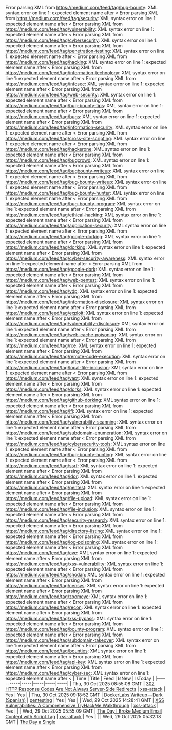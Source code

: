 Error parsing XML from https://medium.com/feed/tag/bug-bounty: XML syntax error on line 1: expected element name after <
Error parsing XML from https://medium.com/feed/tag/security: XML syntax error on line 1: expected element name after <
Error parsing XML from https://medium.com/feed/tag/vulnerability: XML syntax error on line 1: expected element name after <
Error parsing XML from https://medium.com/feed/tag/cybersecurity: XML syntax error on line 1: expected element name after <
Error parsing XML from https://medium.com/feed/tag/penetration-testing: XML syntax error on line 1: expected element name after <
Error parsing XML from https://medium.com/feed/tag/hacking: XML syntax error on line 1: expected element name after <
Error parsing XML from https://medium.com/feed/tag/information-technology: XML syntax error on line 1: expected element name after <
Error parsing XML from https://medium.com/feed/tag/infosec: XML syntax error on line 1: expected element name after <
Error parsing XML from https://medium.com/feed/tag/web-security: XML syntax error on line 1: expected element name after <
Error parsing XML from https://medium.com/feed/tag/bug-bounty-tips: XML syntax error on line 1: expected element name after <
Error parsing XML from https://medium.com/feed/tag/bugs: XML syntax error on line 1: expected element name after <
Error parsing XML from https://medium.com/feed/tag/information-security: XML syntax error on line 1: expected element name after <
Error parsing XML from https://medium.com/feed/tag/cross-site-scripting: XML syntax error on line 1: expected element name after <
Error parsing XML from https://medium.com/feed/tag/hackerone: XML syntax error on line 1: expected element name after <
Error parsing XML from https://medium.com/feed/tag/bugcrowd: XML syntax error on line 1: expected element name after <
Error parsing XML from https://medium.com/feed/tag/bugbounty-writeup: XML syntax error on line 1: expected element name after <
Error parsing XML from https://medium.com/feed/tag/bug-bounty-writeup: XML syntax error on line 1: expected element name after <
Error parsing XML from https://medium.com/feed/tag/bug-bounty-hunter: XML syntax error on line 1: expected element name after <
Error parsing XML from https://medium.com/feed/tag/bug-bounty-program: XML syntax error on line 1: expected element name after <
Error parsing XML from https://medium.com/feed/tag/ethical-hacking: XML syntax error on line 1: expected element name after <
Error parsing XML from https://medium.com/feed/tag/application-security: XML syntax error on line 1: expected element name after <
Error parsing XML from https://medium.com/feed/tag/google-dorking: XML syntax error on line 1: expected element name after <
Error parsing XML from https://medium.com/feed/tag/dorking: XML syntax error on line 1: expected element name after <
Error parsing XML from https://medium.com/feed/tag/cyber-security-awareness: XML syntax error on line 1: expected element name after <
Error parsing XML from https://medium.com/feed/tag/google-dork: XML syntax error on line 1: expected element name after <
Error parsing XML from https://medium.com/feed/tag/web-pentest: XML syntax error on line 1: expected element name after <
Error parsing XML from https://medium.com/feed/tag/vdp: XML syntax error on line 1: expected element name after <
Error parsing XML from https://medium.com/feed/tag/information-disclosure: XML syntax error on line 1: expected element name after <
Error parsing XML from https://medium.com/feed/tag/exploit: XML syntax error on line 1: expected element name after <
Error parsing XML from https://medium.com/feed/tag/vulnerability-disclosure: XML syntax error on line 1: expected element name after <
Error parsing XML from https://medium.com/feed/tag/web-cache-poisoning: XML syntax error on line 1: expected element name after <
Error parsing XML from https://medium.com/feed/tag/rce: XML syntax error on line 1: expected element name after <
Error parsing XML from https://medium.com/feed/tag/remote-code-execution: XML syntax error on line 1: expected element name after <
Error parsing XML from https://medium.com/feed/tag/local-file-inclusion: XML syntax error on line 1: expected element name after <
Error parsing XML from https://medium.com/feed/tag/vapt: XML syntax error on line 1: expected element name after <
Error parsing XML from https://medium.com/feed/tag/dorks: XML syntax error on line 1: expected element name after <
Error parsing XML from https://medium.com/feed/tag/github-dorking: XML syntax error on line 1: expected element name after <
Error parsing XML from https://medium.com/feed/tag/lfi: XML syntax error on line 1: expected element name after <
Error parsing XML from https://medium.com/feed/tag/vulnerability-scanning: XML syntax error on line 1: expected element name after <
Error parsing XML from https://medium.com/feed/tag/subdomain-enumeration: XML syntax error on line 1: expected element name after <
Error parsing XML from https://medium.com/feed/tag/cybersecurity-tools: XML syntax error on line 1: expected element name after <
Error parsing XML from https://medium.com/feed/tag/bug-bounty-hunting: XML syntax error on line 1: expected element name after <
Error parsing XML from https://medium.com/feed/tag/ssrf: XML syntax error on line 1: expected element name after <
Error parsing XML from https://medium.com/feed/tag/idor: XML syntax error on line 1: expected element name after <
Error parsing XML from https://medium.com/feed/tag/pentest: XML syntax error on line 1: expected element name after <
Error parsing XML from https://medium.com/feed/tag/file-upload: XML syntax error on line 1: expected element name after <
Error parsing XML from https://medium.com/feed/tag/file-inclusion: XML syntax error on line 1: expected element name after <
Error parsing XML from https://medium.com/feed/tag/security-research: XML syntax error on line 1: expected element name after <
Error parsing XML from https://medium.com/feed/tag/directory-listing: XML syntax error on line 1: expected element name after <
Error parsing XML from https://medium.com/feed/tag/log-poisoning: XML syntax error on line 1: expected element name after <
Error parsing XML from https://medium.com/feed/tag/cve: XML syntax error on line 1: expected element name after <
Error parsing XML from https://medium.com/feed/tag/xss-vulnerability: XML syntax error on line 1: expected element name after <
Error parsing XML from https://medium.com/feed/tag/shodan: XML syntax error on line 1: expected element name after <
Error parsing XML from https://medium.com/feed/tag/censys: XML syntax error on line 1: expected element name after <
Error parsing XML from https://medium.com/feed/tag/zoomeye: XML syntax error on line 1: expected element name after <
Error parsing XML from https://medium.com/feed/tag/recon: XML syntax error on line 1: expected element name after <
Error parsing XML from https://medium.com/feed/tag/xss-bypass: XML syntax error on line 1: expected element name after <
Error parsing XML from https://medium.com/feed/tag/bounty-program: XML syntax error on line 1: expected element name after <
Error parsing XML from https://medium.com/feed/tag/subdomain-takeover: XML syntax error on line 1: expected element name after <
Error parsing XML from https://medium.com/feed/tag/bounties: XML syntax error on line 1: expected element name after <
Error parsing XML from https://medium.com/feed/tag/api-key: XML syntax error on line 1: expected element name after <
Error parsing XML from https://medium.com/feed/tag/cyber-sec: XML syntax error on line 1: expected element name after <
| Time | Title | Feed | IsNew | IsToday |
|-----------|-----|-----|-----|-----|
| Thu, 30 Oct 2025 08:55:08 GMT | [302 HTTP Response Codes Are Not Always Server-Side Redirects](https://freedium.cfd/https://medium.com/p/dc8d0851596f) | [xss-attack](https://medium.com/feed/tag/xss-attack) | Yes | Yes |
| Thu, 30 Oct 2025 09:18:52 GMT | [DockerLabs Writeup — Dark (Spanish)](https://freedium.cfd/https://medium.com/p/a71d0cd0fc5f) | [pentesting](https://medium.com/feed/tag/pentesting) | Yes | Yes |
| Wed, 29 Oct 2025 14:28:41 GMT | [XSS Vulnerabilities: A Comprehensive TryHackMe Walkthrough](https://freedium.cfd/https://medium.com/p/ae1c58dd712c) | [xss-attack](https://medium.com/feed/tag/xss-attack) | Yes |  |
| Wed, 29 Oct 2025 05:55:09 GMT | [The Day I Broke Medium Email Content with Script Tag](https://freedium.cfd/https://medium.com/p/de7a11cad167) | [xss-attack](https://medium.com/feed/tag/xss-attack) | Yes |  |
| Wed, 29 Oct 2025 05:32:18 GMT | [The Day a Single <script> Tag Crashed My React App](https://freedium.cfd/https://medium.com/p/f6c7d7d91fa5) | [xss-attack](https://medium.com/feed/tag/xss-attack) | Yes |  |
| Sun, 26 Oct 2025 22:26:48 GMT | [Global Input Sanitization in Angular: A Centralized Security Appr...](https://freedium.cfd/https://medium.com/p/1902cfdfcc65) | [xss-attack](https://medium.com/feed/tag/xss-attack) | Yes |  |
| Wed, 29 Oct 2025 22:11:23 GMT | [HackTheBox — Escape (Medium)](https://freedium.cfd/https://medium.com/p/306404e55e62) | [pentesting](https://medium.com/feed/tag/pentesting) | Yes |  |
| Wed, 29 Oct 2025 01:41:41 GMT | [CORS Vulnerability](https://freedium.cfd/https://medium.com/p/fdf22666776c) | [pentesting](https://medium.com/feed/tag/pentesting) | Yes |  |
| Tue, 28 Oct 2025 23:10:06 GMT | [Let’s get some physical](https://freedium.cfd/https://medium.com/p/66b8ae9f50a3) | [pentesting](https://medium.com/feed/tag/pentesting) | Yes |  |
| Sun, 26 Oct 2025 13:42:29 GMT | [Portswigger Academy — Reflected XSS protected by CSP, with ...](https://freedium.cfd/https://medium.com/p/5954a67dbdea) | [xss-attack](https://medium.com/feed/tag/xss-attack) | Yes |  |
| Sat, 25 Oct 2025 19:14:29 GMT | [Reflected XSS with Base64 — Breaching Obscurity in Seconds](https://freedium.cfd/https://medium.com/p/38e3ca07b085) | [xss-attack](https://medium.com/feed/tag/xss-attack) | Yes |  |
| Tue, 28 Oct 2025 23:17:48 GMT | [CSRF Bypass Techniques (Deep Dive)](https://freedium.cfd/https://medium.com/p/12ec2f985362) | [pentesting](https://medium.com/feed/tag/pentesting) | Yes |  |
| Tue, 28 Oct 2025 21:26:27 GMT | [How Bug Hunters Chain XSS Into Account Takeover in 2025](https://freedium.cfd/https://medium.com/p/525d67f07746) | [xss-attack](https://medium.com/feed/tag/xss-attack) | Yes |  |
| Sat, 25 Oct 2025 18:08:57 GMT | [Web Cache Poisoning : Ancaman di Balik Kecepatan](https://freedium.cfd/https://medium.com/p/67da01a9a8f4) | [xss-attack](https://medium.com/feed/tag/xss-attack) | Yes |  |
| Wed, 29 Oct 2025 20:20:41 GMT | [Hacking APIs: Cache Poisoning and Deception Attacks](https://freedium.cfd/https://medium.com/p/19527e2d7e6e) | [pentesting](https://medium.com/feed/tag/pentesting) | Yes |  |
| Wed, 29 Oct 2025 13:17:28 GMT | [Segitiga Terbalik \|\| Inverted Triangle (Alur Proses Melakukan P...](https://freedium.cfd/https://medium.com/p/b3836bdf7b93) | [pentesting](https://medium.com/feed/tag/pentesting) | Yes |  |
| Wed, 29 Oct 2025 09:53:49 GMT | [DockerLabs Writeup — HackZones (Spanish)](https://freedium.cfd/https://medium.com/p/1f4f862c7339) | [pentesting](https://medium.com/feed/tag/pentesting) | Yes |  |
| Wed, 29 Oct 2025 07:39:14 GMT | [I’ve finally made it to Burp Suite —](https://freedium.cfd/https://medium.com/p/fd8f9527e4d6) | [pentesting](https://medium.com/feed/tag/pentesting) | Yes |  |
| Thu, 30 Oct 2025 12:04:16 GMT | [Vulnlab Breach : windows pentest.](https://freedium.cfd/https://medium.com/p/2c75a686ef8e) | [pentesting](https://medium.com/feed/tag/pentesting) |  | Yes |
